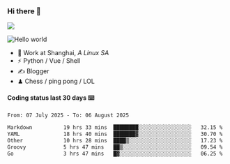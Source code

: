 ### Hi there 👋
![](https://komarev.com/ghpvc/?username=Xuhandsome)


<img src="https://github-readme-stats.vercel.app/api?username=XuHandsome&show_icons=true&theme=merko" alt="Hello world">

<br/>

- 🍻  Work at Shanghai, _A Linux SA_
- ⚡  Python / Vue / Shell
- ✍️  Blogger
- ♟  Chess / ping pong / LOL

#### Coding status last 30 days ⌨️

<!--START_SECTION:waka-->

```txt
From: 07 July 2025 - To: 06 August 2025

Markdown          19 hrs 33 mins  ████████░░░░░░░░░░░░░░░░░   32.15 %
YAML              18 hrs 40 mins  ███████▓░░░░░░░░░░░░░░░░░   30.70 %
Other             10 hrs 28 mins  ████▒░░░░░░░░░░░░░░░░░░░░   17.23 %
Groovy            5 hrs 47 mins   ██▒░░░░░░░░░░░░░░░░░░░░░░   09.54 %
Go                3 hrs 47 mins   █▓░░░░░░░░░░░░░░░░░░░░░░░   06.25 %
```

<!--END_SECTION:waka-->
